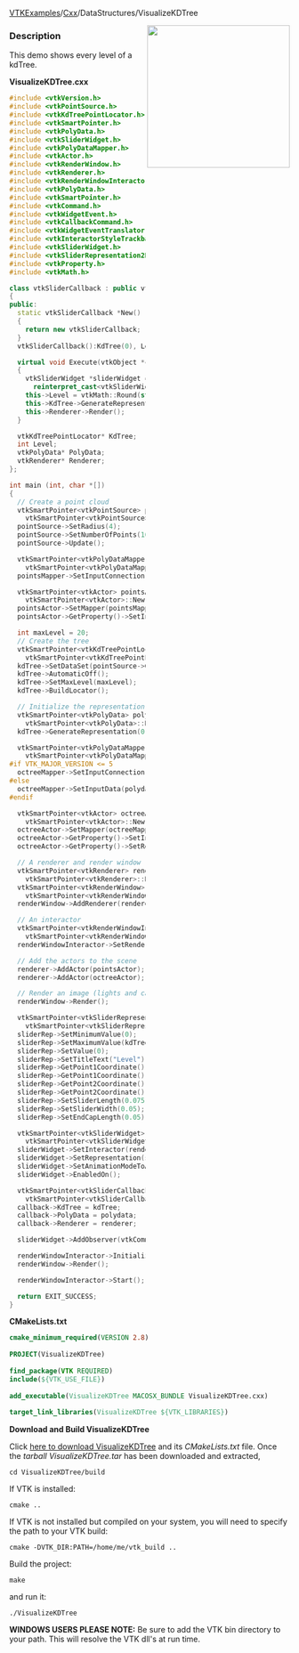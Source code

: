[VTKExamples](/home/)/[Cxx](/Cxx)/DataStructures/VisualizeKDTree

<img align="right" src="https://github.com/lorensen/VTKExamples/blob/gh-pages/Testing/Baseline/DataStructures/TestVisualizeKDTree.png?raw=true" width="256" />

### Description
This demo shows every level of a kdTree.

**VisualizeKDTree.cxx**
```c++
#include <vtkVersion.h>
#include <vtkPointSource.h>
#include <vtkKdTreePointLocator.h>
#include <vtkSmartPointer.h>
#include <vtkPolyData.h>
#include <vtkSliderWidget.h>
#include <vtkPolyDataMapper.h>
#include <vtkActor.h>
#include <vtkRenderWindow.h>
#include <vtkRenderer.h>
#include <vtkRenderWindowInteractor.h>
#include <vtkPolyData.h>
#include <vtkSmartPointer.h>
#include <vtkCommand.h>
#include <vtkWidgetEvent.h>
#include <vtkCallbackCommand.h>
#include <vtkWidgetEventTranslator.h>
#include <vtkInteractorStyleTrackballCamera.h>
#include <vtkSliderWidget.h>
#include <vtkSliderRepresentation2D.h>
#include <vtkProperty.h>
#include <vtkMath.h>

class vtkSliderCallback : public vtkCommand
{
public:
  static vtkSliderCallback *New()
  {
    return new vtkSliderCallback;
  }
  vtkSliderCallback():KdTree(0), Level(0), PolyData(0), Renderer(0){}

  virtual void Execute(vtkObject *caller, unsigned long, void*)
  {
    vtkSliderWidget *sliderWidget =
      reinterpret_cast<vtkSliderWidget*>(caller);
    this->Level = vtkMath::Round(static_cast<vtkSliderRepresentation *>(sliderWidget->GetRepresentation())->GetValue());
    this->KdTree->GenerateRepresentation(this->Level, this->PolyData);
    this->Renderer->Render();
  }

  vtkKdTreePointLocator* KdTree;
  int Level;
  vtkPolyData* PolyData;
  vtkRenderer* Renderer;
};

int main (int, char *[])
{
  // Create a point cloud
  vtkSmartPointer<vtkPointSource> pointSource =
    vtkSmartPointer<vtkPointSource>::New();
  pointSource->SetRadius(4);
  pointSource->SetNumberOfPoints(1000);
  pointSource->Update();

  vtkSmartPointer<vtkPolyDataMapper> pointsMapper =
    vtkSmartPointer<vtkPolyDataMapper>::New();
  pointsMapper->SetInputConnection(pointSource->GetOutputPort());

  vtkSmartPointer<vtkActor> pointsActor =
    vtkSmartPointer<vtkActor>::New();
  pointsActor->SetMapper(pointsMapper);
  pointsActor->GetProperty()->SetInterpolationToFlat();

  int maxLevel = 20;
  // Create the tree
  vtkSmartPointer<vtkKdTreePointLocator> kdTree =
    vtkSmartPointer<vtkKdTreePointLocator>::New();
  kdTree->SetDataSet(pointSource->GetOutput());
  kdTree->AutomaticOff();
  kdTree->SetMaxLevel(maxLevel);
  kdTree->BuildLocator();

  // Initialize the representation
  vtkSmartPointer<vtkPolyData> polydata =
    vtkSmartPointer<vtkPolyData>::New();
  kdTree->GenerateRepresentation(0, polydata);

  vtkSmartPointer<vtkPolyDataMapper> octreeMapper =
    vtkSmartPointer<vtkPolyDataMapper>::New();
#if VTK_MAJOR_VERSION <= 5
  octreeMapper->SetInputConnection(polydata->GetProducerPort());
#else
  octreeMapper->SetInputData(polydata);
#endif

  vtkSmartPointer<vtkActor> octreeActor =
    vtkSmartPointer<vtkActor>::New();
  octreeActor->SetMapper(octreeMapper);
  octreeActor->GetProperty()->SetInterpolationToFlat();
  octreeActor->GetProperty()->SetRepresentationToWireframe();

  // A renderer and render window
  vtkSmartPointer<vtkRenderer> renderer =
    vtkSmartPointer<vtkRenderer>::New();
  vtkSmartPointer<vtkRenderWindow> renderWindow =
    vtkSmartPointer<vtkRenderWindow>::New();
  renderWindow->AddRenderer(renderer);

  // An interactor
  vtkSmartPointer<vtkRenderWindowInteractor> renderWindowInteractor =
    vtkSmartPointer<vtkRenderWindowInteractor>::New();
  renderWindowInteractor->SetRenderWindow(renderWindow);

  // Add the actors to the scene
  renderer->AddActor(pointsActor);
  renderer->AddActor(octreeActor);

  // Render an image (lights and cameras are created automatically)
  renderWindow->Render();

  vtkSmartPointer<vtkSliderRepresentation2D> sliderRep =
    vtkSmartPointer<vtkSliderRepresentation2D>::New();
  sliderRep->SetMinimumValue(0);
  sliderRep->SetMaximumValue(kdTree->GetLevel());
  sliderRep->SetValue(0);
  sliderRep->SetTitleText("Level");
  sliderRep->GetPoint1Coordinate()->SetCoordinateSystemToNormalizedDisplay();
  sliderRep->GetPoint1Coordinate()->SetValue(.2, .2);
  sliderRep->GetPoint2Coordinate()->SetCoordinateSystemToNormalizedDisplay();
  sliderRep->GetPoint2Coordinate()->SetValue(.8, .2);
  sliderRep->SetSliderLength(0.075);
  sliderRep->SetSliderWidth(0.05);
  sliderRep->SetEndCapLength(0.05);

  vtkSmartPointer<vtkSliderWidget> sliderWidget =
    vtkSmartPointer<vtkSliderWidget>::New();
  sliderWidget->SetInteractor(renderWindowInteractor);
  sliderWidget->SetRepresentation(sliderRep);
  sliderWidget->SetAnimationModeToAnimate();
  sliderWidget->EnabledOn();

  vtkSmartPointer<vtkSliderCallback> callback =
    vtkSmartPointer<vtkSliderCallback>::New();
  callback->KdTree = kdTree;
  callback->PolyData = polydata;
  callback->Renderer = renderer;

  sliderWidget->AddObserver(vtkCommand::InteractionEvent,callback);

  renderWindowInteractor->Initialize();
  renderWindow->Render();

  renderWindowInteractor->Start();

  return EXIT_SUCCESS;
}
```
**CMakeLists.txt**
```cmake
cmake_minimum_required(VERSION 2.8)
 
PROJECT(VisualizeKDTree)
 
find_package(VTK REQUIRED)
include(${VTK_USE_FILE})
 
add_executable(VisualizeKDTree MACOSX_BUNDLE VisualizeKDTree.cxx)
 
target_link_libraries(VisualizeKDTree ${VTK_LIBRARIES})
```

**Download and Build VisualizeKDTree**

Click [here to download VisualizeKDTree](https://github.com/lorensen/VTKWikiExamplesTarballs/raw/master/VisualizeKDTree.tar) and its *CMakeLists.txt* file.
Once the *tarball VisualizeKDTree.tar* has been downloaded and extracted,
```
cd VisualizeKDTree/build 
```
If VTK is installed:
```
cmake ..
```
If VTK is not installed but compiled on your system, you will need to specify the path to your VTK build:
```
cmake -DVTK_DIR:PATH=/home/me/vtk_build ..
```
Build the project:
```
make
```
and run it:
```
./VisualizeKDTree
```
**WINDOWS USERS PLEASE NOTE:** Be sure to add the VTK bin directory to your path. This will resolve the VTK dll's at run time.

